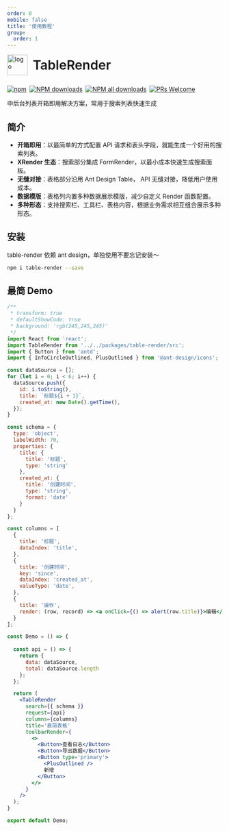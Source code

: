 ```yaml
---
order: 0
mobile: false
title: '使用教程'
group: 
  order: 1
---
```


<div style="display:flex;align-items:center;margin-bottom:24px">
  <img src="https://img.alicdn.com/tfs/TB17UtINiLaK1RjSZFxXXamPFXa-606-643.png" alt="logo" width="48px"/>
  <span style="font-size:30px;font-weight:600;display:inline-block;margin-left:12px">TableRender</span>
</div>

<p style="display:flex;justify-content:space-between;width:440px">
  <a href="https://www.npmjs.com/package/table-render?_blank">
    <img alt="npm" src="https://img.shields.io/npm/v/table-render.svg?maxAge=3600&style=flat-square">
  </a>
  <a href="https://npmjs.org/package/table-render">
    <img alt="NPM downloads" src="https://img.shields.io/npm/dm/table-render.svg?style=flat-square">
  </a>
  <a href="https://npmjs.org/package/table-render">
    <img alt="NPM all downloads" src="https://img.shields.io/npm/dt/table-render.svg?style=flat-square">
  </a>
  <a href="https://github.com/alibaba/x-render" >
    <img alt="PRs Welcome" src="https://img.shields.io/badge/PRs-welcome-brightgreen.svg?style=flat-square">
  </a>
</p>
中后台列表开箱即用解决方案，常用于搜索列表快速生成

## 简介

* **开箱即用**：以最简单的方式配置 API 请求和表头字段，就能生成一个好用的搜索列表。
* **XRender 生态**：搜索部分集成 FormRender，以最小成本快速生成搜索面板。
* **无缝对接**：表格部分沿用 Ant Design Table， API 无缝对接，降低用户使用成本。
* **数据模版**：表格列内置多种数据展示模版，减少自定义 Render 函数配置。
* **多种形态**：支持搜索栏、工具栏、表格内容，根据业务需求相互组合展示多种形态。

## 安装

table-render 依赖 ant design，单独使用不要忘记安装～
```sh
npm i table-render --save
```

## 最简 Demo

```jsx
/**
 * transform: true
 * defaultShowCode: true
 * background: 'rgb(245,245,245)'
 */
import React from 'react';
import TableRender from '../../packages/table-render/src';
import { Button } from 'antd';
import { InfoCircleOutlined, PlusOutlined } from '@ant-design/icons';

const dataSource = [];
for (let i = 0; i < 6; i++) {
  dataSource.push({
    id: i.toString(),
    title: `标题${i + 1}`,
    created_at: new Date().getTime(),
  });
}

const schema = {
  type: 'object',
  labelWidth: 70,
  properties: {
    title: {
      title: '标题',
      type: 'string'
    },
    created_at: {
      title: '创建时间',
      type: 'string',
      format: 'date'
    }
  }
};

const columns = [
  {
    title: '标题',
    dataIndex: 'title',
  },
  {
    title: '创建时间',
    key: 'since',
    dataIndex: 'created_at',
    valueType: 'date',
  },
  {
    title: '操作',
    render: (row, record) => <a onClick={() => alert(row.title)}>编辑</a>,
  }
];

const Demo = () => {
  
  const api = () => {
    return {
      data: dataSource,
      total: dataSource.length
    };
  };

  return (
    <TableRender
      search={{ schema }}
      request={api}
      columns={columns}
      title='最简表格'
      toolbarRender={ 
        <>
          <Button>查看日志</Button>
          <Button>导出数据</Button>
          <Button type='primary'>
            <PlusOutlined />
            新增
          </Button>
        </>
      }
    />
  );
}

export default Demo;
```

